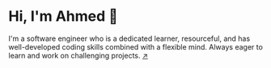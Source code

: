 # Hi, I'm Ahmed 👋


I'm a software engineer who is a dedicated learner, resourceful, and has well-developed coding skills combined with a flexible mind. Always eager to learn and work on challenging projects. <a href="https://aashrafh.me/" target="_blank" rel="noopener">↗</a> 
